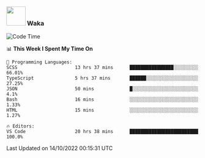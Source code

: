 ### <img src="https://media.giphy.com/media/VgCDAzcKvsR6OM0uWg/giphy.gif" width="50"> Waka

  <!--START_SECTION:waka-->
![Code Time](http://img.shields.io/badge/Code%20Time-939%20hrs%2032%20mins-blue)

📊 **This Week I Spent My Time On** 

```text
💬 Programming Languages: 
SCSS                     13 hrs 37 mins      ████████████████░░░░░░░░░   66.01% 
TypeScript               5 hrs 37 mins       ██████░░░░░░░░░░░░░░░░░░░   27.25% 
JSON                     50 mins             █░░░░░░░░░░░░░░░░░░░░░░░░   4.1% 
Bash                     16 mins             ░░░░░░░░░░░░░░░░░░░░░░░░░   1.33% 
HTML                     15 mins             ░░░░░░░░░░░░░░░░░░░░░░░░░   1.27%

🔥 Editors: 
VS Code                  20 hrs 38 mins      █████████████████████████   100.0%

```


 Last Updated on 14/10/2022 00:15:31 UTC
<!--END_SECTION:waka-->
